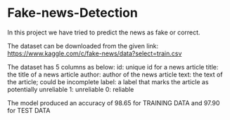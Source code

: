 # Fake-news-Detection
In this project we have tried to predict the news as fake or correct.

The dataset can be downloaded from the given link:
  https://www.kaggle.com/c/fake-news/data?select=train.csv
  
The dataset has 5 columns as below:
id: unique id for a news article
title: the title of a news article
  author: author of the news article
  text: the text of the article; could be incomplete
  label: a label that marks the article as potentially unreliable
        1: unreliable
        0: reliable
        
The model produced an accuracy of 98.65 for TRAINING DATA and 97.90 for TEST DATA
 
